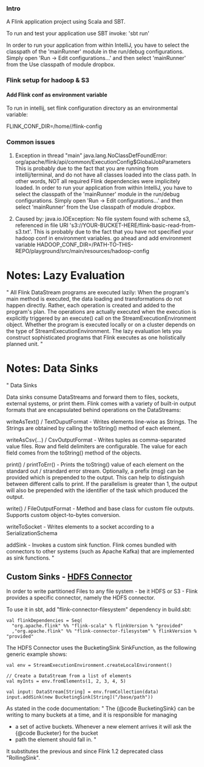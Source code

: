 ### Intro

A Flink application project using Scala and SBT.

To run and test your application use SBT invoke: 'sbt run'

In order to run your application from within IntelliJ, you have to select the classpath of the 'mainRunner' module in the run/debug configurations. Simply open 'Run -> Edit configurations...' and then select 'mainRunner' from the Use classpath of module dropbox.


### Flink setup for hadoop & S3 



#### Add Flink conf as environment variable

To run in intellij, set flink configuration directory as an environmental variable:

FLINK_CONF_DIR=/home/<user>/flink-config


### Common issues
 
1) Exception in thread "main" java.lang.NoClassDefFoundError: org/apache/flink/api/common/ExecutionConfig$GlobalJobParameters
This is probably due to the fact that you are running from intellij/terminal, and do not have all classes loaded into the class path. In other words, NOT all required Flink dependencies were implicitely loaded.
In order to run your application from within IntelliJ, you have to select the classpath of the 'mainRunner' module in the run/debug configurations. Simply open 'Run -> Edit configurations...' and then select 'mainRunner' from the Use classpath of module dropbox.

2) Caused by: java.io.IOException: No file system found with scheme s3, referenced in file URI 's3://YOUR-BUCKET-HERE/flink-basic-read-from-s3.txt'.
This is probably due to the fact that you have not specified your hadoop conf in environment variables. go ahead and add environment variable 
HADOOP_CONF_DIR=/PATH-TO-THIS-REPO/playground/src/main/resources/hadoop-config

# Notes: Lazy Evaluation
"
All Flink DataStream programs are executed lazily: When the program's main method is executed, the data loading and transformations do not happen directly. Rather, each operation is created and added to the program's plan. The operations are actually executed when the execution is explicitly triggered by an execute() call on the StreamExecutionEnvironment object. Whether the program is executed locally or on a cluster depends on the type of StreamExecutionEnvironment.
The lazy evaluation lets you construct sophisticated programs that Flink executes as one holistically planned unit.
"

# Notes: Data Sinks

"
Data Sinks


Data sinks consume DataStreams and forward them to files, sockets, external systems, or print them. Flink comes with a variety of built-in output formats that are encapsulated behind operations on the DataStreams:

writeAsText() / TextOuputFormat - Writes elements line-wise as Strings. The Strings are obtained by calling the toString() method of each element.

writeAsCsv(...) / CsvOutputFormat - Writes tuples as comma-separated value files. Row and field delimiters are configurable. The value for each field comes from the toString() method of the objects.

print() / printToErr() - Prints the toString() value of each element on the standard out / strandard error stream. Optionally, a prefix (msg) can be provided which is prepended to the output. This can help to distinguish between different calls to print. If the parallelism is greater than 1, the output will also be prepended with the identifier of the task which produced the output.

write() / FileOutputFormat - Method and base class for custom file outputs. Supports custom object-to-bytes conversion.

writeToSocket - Writes elements to a socket according to a SerializationSchema

addSink - Invokes a custom sink function. Flink comes bundled with connectors to other systems (such as Apache Kafka) that are implemented as sink functions.
"



## Custom Sinks - [HDFS Connector](https://ci.apache.org/projects/flink/flink-docs-release-1.3/dev/connectors/filesystem_sink.html)

In order to write partitioned Files to any file system - be it HDFS or S3 - Flink provides a specific connector, namely the HDFS connector.

To use it in sbt, add "flink-connector-filesystem" dependency in build.sbt:
```
val flinkDependencies = Seq(
  "org.apache.flink" %% "flink-scala" % flinkVersion % "provided"
  ,"org.apache.flink" %% "flink-connector-filesystem" % flinkVersion % "provided"
```

The HDFS Connector uses the BucketingSink SinkFunction, as the following generic example shows:
```{scala}
val env = StreamExecutionEnvironment.createLocalEnvironment()

// Create a DataStream from a list of elements
val myInts = env.fromElements(1, 2, 3, 4, 5)

val input: DataStream[String] = env.fromCollection(data)
input.addSink(new BucketingSink[String]("/base/path"))
```

As stated in the code documentation: 
"
The {@code BucketingSink} can be writing to many buckets at a time, and it is responsible for managing
 * a set of active buckets. Whenever a new element arrives it will ask the {@code Bucketer} for the bucket
 * path the element should fall in.
"

It substitutes the previous and since Flink 1.2 deprecated class "RollingSink".